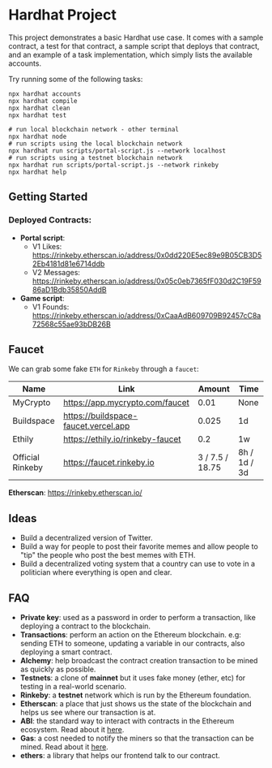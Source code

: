 # Hardhat Project

This project demonstrates a basic Hardhat use case. It comes with a sample contract, a test for that contract, a sample script that deploys that contract, and an example of a task implementation, which simply lists the available accounts.

Try running some of the following tasks:

```shell
npx hardhat accounts
npx hardhat compile
npx hardhat clean
npx hardhat test

# run local blockchain network - other terminal
npx hardhat node
# run scripts using the local blockchain network
npx hardhat run scripts/portal-script.js --network localhost
# run scripts using a testnet blockchain network
npx hardhat run scripts/portal-script.js --network rinkeby
npx hardhat help
```

## Getting Started

### Deployed Contracts:

- **Portal script**:
  - V1 Likes: https://rinkeby.etherscan.io/address/0x0dd220E5ec89e9B05CB3D52Eb4181d81e6714ddb
  - V2 Messages: https://rinkeby.etherscan.io/address/0x05c0eb7365fF030d2C19F5986aD1Bdb35850AddB
- **Game script**:
  - V1 Founds: https://rinkeby.etherscan.io/address/0xCaaAdB609709B92457cC8a72568c55ae93bDB26B

## Faucet

We can grab some fake `ETH` for `Rinkeby` through a `faucet`:

| Name             | Link                                 | Amount          | Time         |
|------------------|--------------------------------------|-----------------|--------------|
| MyCrypto         | https://app.mycrypto.com/faucet      | 0.01            | None         |
| Buildspace       | https://buildspace-faucet.vercel.app | 0.025           | 1d           |
| Ethily           | https://ethily.io/rinkeby-faucet     | 0.2             | 1w           |
| Official Rinkeby | https://faucet.rinkeby.io            | 3 / 7.5 / 18.75 | 8h / 1d / 3d |

**Etherscan**: https://rinkeby.etherscan.io/

## Ideas

- Build a decentralized version of Twitter.
- Build a way for people to post their favorite memes and allow people to "tip" the people who post the best memes with ETH.
- Build a decentralized voting system that a country can use to vote in a politician where everything is open and clear.

## FAQ

- **Private key**: used as a password in order to perform a transaction, like deploying a contract to the blockchain.
- **Transactions**: perform an action on the Ethereum blockchain. e.g: sending ETH to someone, updating a variable in our contracts, also deploying a smart contract.
- **Alchemy**: help broadcast the contract creation transaction to be mined as quickly as possible.
- **Testnets**: a clone of **mainnet** but it uses fake money (ether, etc) for testing in a real-world scenario.
- **Rinkeby**: a **testnet** network which is run by the Ethereum foundation.
- **Etherscan**: a place that just shows us the state of the blockchain and helps us see where our transaction is at.
- **ABI**: the standard way to interact with contracts in the Ethereum ecosystem. Read about it [here](https://docs.soliditylang.org/en/v0.5.3/abi-spec.html).
- **Gas**: a cost needed to notify the miners so that the transaction can be mined. Read about it [here](https://ethereum.org/en/developers/docs/gas/).
- **ethers**: a library that helps our frontend talk to our contract.